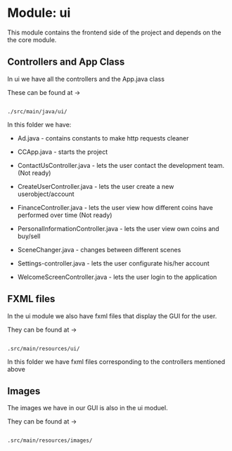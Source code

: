 # Module: ui

This module contains the frontend side of the project and depends on the the core module.

## Controllers and App Class

In ui we have all the controllers and the App.java class

These can be found at ->

```

./src/main/java/ui/

```

In this folder we have:

- Ad.java - contains constants to make http requests cleaner

- CCApp.java - starts the project

- ContactUsController.java - lets the user contact the development team. (Not ready)

- CreateUserController.java - lets the user create a new userobject/account

- FinanceController.java - lets the user view how different coins have performed over time (Not ready)

- PersonalInformationController.java - lets the user view own coins and buy/sell

- SceneChanger.java - changes between different scenes

- Settings-controller.java - lets the user configurate his/her account

- WelcomeScreenController.java - lets the user login to the application

## FXML files

In the ui module we also have fxml files that display the GUI for the user.

They can be found at ->

```

.src/main/resources/ui/

```

In this folder we have fxml files corresponding to the controllers mentioned above

## Images

The images we have in our GUI is also in the ui moduel.

They can be found at ->

```

.src/main/resources/images/

```
